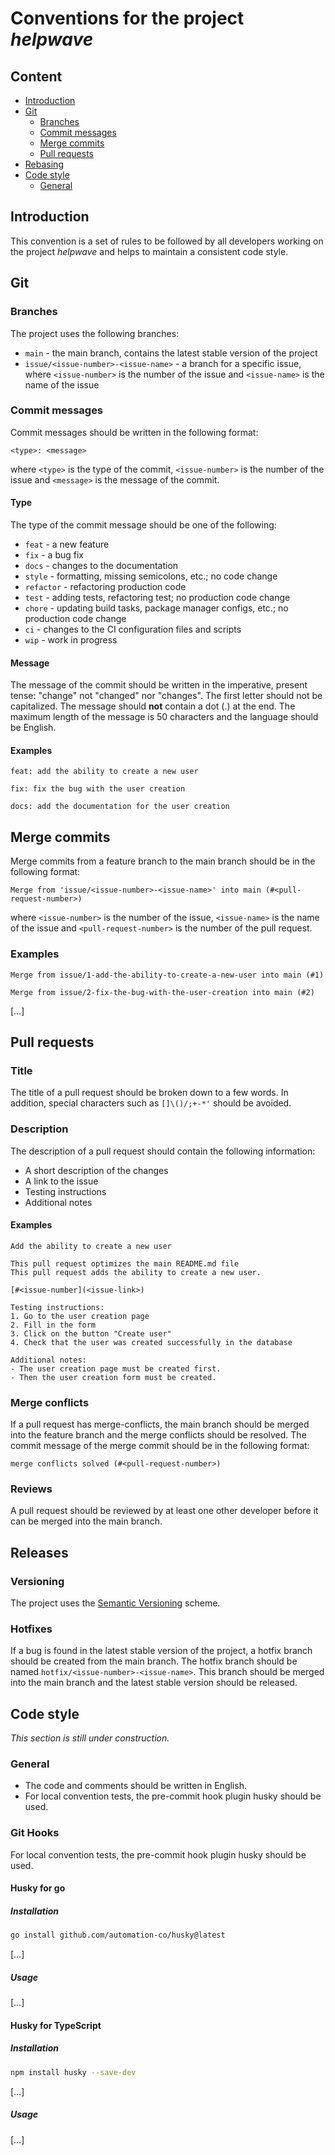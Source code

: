 # Conventions for the project _helpwave_

## Content
- [Introduction](#introduction)
- [Git](#git)
  - [Branches](#branches)
  - [Commit messages](#commit-messages)
  - [Merge commits](#merge-commits)
  - [Pull requests](#pull-requests)
- [Rebasing](#rebasing)
- [Code style](#code-style)
  - [General](#general)

## Introduction
This convention is a set of rules to be followed by all developers working on the project _helpwave_ and helps to
maintain a consistent code style.

## Git
### Branches
The project uses the following branches:
* `main` - the main branch, contains the latest stable version of the project
* `issue/<issue-number>-<issue-name>` - a branch for a specific issue, where `<issue-number>` is the number of the issue
and `<issue-name>` is the name of the issue

### Commit messages
Commit messages should be written in the following format:
```text
<type>: <message>
```
where `<type>` is the type of the commit, `<issue-number>` is the number of the issue and `<message>` is the message of
the commit.

#### Type
The type of the commit message should be one of the following:
* `feat` - a new feature
* `fix` - a bug fix
* `docs` - changes to the documentation
* `style` - formatting, missing semicolons, etc.; no code change
* `refactor` - refactoring production code
* `test` - adding tests, refactoring test; no production code change
* `chore` - updating build tasks, package manager configs, etc.; no production code change
* `ci` - changes to the CI configuration files and scripts
* `wip` - work in progress

#### Message
The message of the commit should be written in the imperative, present tense: "change" not "changed" nor "changes". The
first letter should not be capitalized. The message should **not** contain a dot (.) at the end.
The maximum length of the message is 50 characters and the language should be English.

#### Examples
```text
feat: add the ability to create a new user
```
```text
fix: fix the bug with the user creation
```
```text
docs: add the documentation for the user creation
```

## Merge commits
Merge commits from a feature branch to the main branch should be in the following format:
```text
Merge from 'issue/<issue-number>-<issue-name>' into main (#<pull-request-number>)
```
where `<issue-number>` is the number of the issue, `<issue-name>` is the name of the issue and `<pull-request-number>`
is the number of the pull request.
### Examples
```text
Merge from issue/1-add-the-ability-to-create-a-new-user into main (#1)
```
```text
Merge from issue/2-fix-the-bug-with-the-user-creation into main (#2)
```
[…]

## Pull requests
### Title
The title of a pull request should be broken down to a few words. In addition, special characters such as `[]\()/;+-*'`
should be avoided.

### Description
The description of a pull request should contain the following information:
* A short description of the changes
* A link to the issue
* Testing instructions
* Additional notes

#### Examples
```text
Add the ability to create a new user

This pull request optimizes the main README.md file
This pull request adds the ability to create a new user.

[#<issue-number](<issue-link>)

Testing instructions:
1. Go to the user creation page
2. Fill in the form
3. Click on the button "Create user"
4. Check that the user was created successfully in the database

Additional notes:
- The user creation page must be created first.
- Then the user creation form must be created.
```

### Merge conflicts
If a pull request has merge-conflicts, the main branch should be merged into the feature branch and the merge conflicts 
should be resolved.
The commit message of the merge commit should be in the following format:
```text
merge conflicts solved (#<pull-request-number>)
```

### Reviews
A pull request should be reviewed by at least one other developer before it can be merged into the main branch.

## Releases
### Versioning
The project uses the [Semantic Versioning](https://semver.org/) scheme.

### Hotfixes
If a bug is found in the latest stable version of the project, a hotfix branch should be created from the main branch.
The hotfix branch should be named `hotfix/<issue-number>-<issue-name>`.
This branch should be merged into the main branch and the latest stable version should be released.

## Code style
_This section is still under construction._
### General
* The code and comments should be written in English.
* For local convention tests, the pre-commit hook plugin husky should be used.

### Git Hooks
For local convention tests, the pre-commit hook plugin husky should be used.

#### Husky for go
##### Installation
```bash
go install github.com/automation-co/husky@latest
```
[…]

##### Usage
[…]

#### Husky for TypeScript
##### Installation
```bash
npm install husky --save-dev
```
[…]

##### Usage
[…]